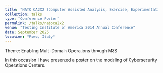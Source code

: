 ```yaml
---
title: "NATO CA2X2 (Computer Assisted Analysis, Exercise, Experimentation) Forum"
collection: talks
type: "Conference Poster"
permalink: /talks/natoca2x2
venue: "Testing Institute of America 2014 Annual Conference"
date: September 2025
location: "Rome, Italy"
---
```


Theme: Enabling Multi-Domain Operations through M&S

In this occasion I have presented a poster on the modeling of Cybersecurity Operations Centers.